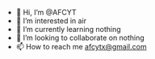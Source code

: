 - 👋 Hi, I’m @AFCYT
- 👀 I’m interested in air
- 🌱 I’m currently learning nothing
- 💞️ I’m looking to collaborate on nothing
- 📫 How to reach me afcytx@gmail.com
